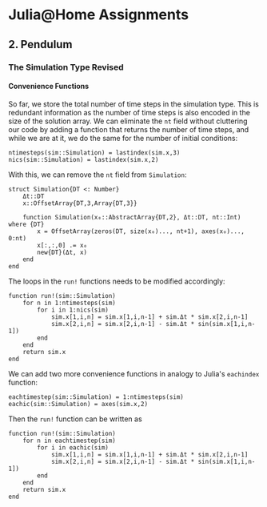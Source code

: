 
# Julia@Home Assignments

## 2. Pendulum

### The Simulation Type Revised

#### Convenience Functions

So far, we store the total number of time steps in the simulation type. This is redundant information as the number of time steps is also encoded in the size of the solution array.
We can eliminate the `nt` field without cluttering our code by adding a function that returns the number of time steps, and while we are at it, we do the same for the number of initial conditions:
```julia; eval=false
ntimesteps(sim::Simulation) = lastindex(sim.x,3)
nics(sim::Simulation) = lastindex(sim.x,2)
```

With this, we can remove the `nt` field from `Simulation`:
```julia; eval=false
struct Simulation{DT <: Number}
    Δt::DT
    x::OffsetArray{DT,3,Array{DT,3}}

    function Simulation(x₀::AbstractArray{DT,2}, Δt::DT, nt::Int) where {DT}
        x = OffsetArray(zeros(DT, size(x₀)..., nt+1), axes(x₀)..., 0:nt)
        x[:,:,0] .= x₀
        new{DT}(Δt, x)
    end
end
```

The loops in the `run!` functions needs to be modified accordingly:
```julia; eval=false
function run!(sim::Simulation)
    for n in 1:ntimesteps(sim)
        for i in 1:nics(sim)
            sim.x[1,i,n] = sim.x[1,i,n-1] + sim.Δt * sim.x[2,i,n-1]
            sim.x[2,i,n] = sim.x[2,i,n-1] - sim.Δt * sin(sim.x[1,i,n-1])
        end
    end
    return sim.x
end
```

We can add two more convenience functions in analogy to Julia's `eachindex` function: 
```julia; eval=false
eachtimestep(sim::Simulation) = 1:ntimesteps(sim)
eachic(sim::Simulation) = axes(sim.x,2)
```

Then the `run!` function can be written as 
```julia; eval=false
function run!(sim::Simulation)
    for n in eachtimestep(sim)
        for i in eachic(sim)
            sim.x[1,i,n] = sim.x[1,i,n-1] + sim.Δt * sim.x[2,i,n-1]
            sim.x[2,i,n] = sim.x[2,i,n-1] - sim.Δt * sin(sim.x[1,i,n-1])
        end
    end
    return sim.x
end
```

